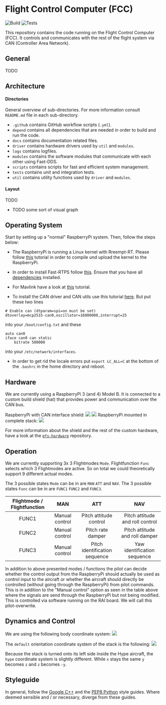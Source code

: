 # Flight Control Computer (FCC)

![Build](https://github.com/tub-uas/fcc/workflows/build/badge.svg)
![Tests](https://github.com/tub-uas/fcc/workflows/tests/badge.svg)

This repository contains the code running on the Flight Control Computer (FCC). It controls and communicates with the rest of the flight system via CAN (Controller Area Network).

## General
TODO

## Architecture

#### Directories
General overview of sub-directories. For more information consult `README.md` file in each sub-directory.
- `.github` contains GitHub workflow scripts (`.yml`).  
- `depend` contains all dependencies that are needed in order to build and run the code.
- `docs` contains documentation related files.
- `driver` contains hardware drivers used by `util` and `modules`.
- `logs` contains logfiles.
- `modules` contains the software modules that communicate with each other using Fast-DDS.
- `scripts` contains scripts for fast and efficient system management.
- `tests` contains unit and integration tests.
- `util` contains utility functions used by `driver` and `modules`.


#### Layout
TODO
- TODO some sort of visual graph

## Operating System

Start by setting up a "normal" RaspberryPi system. Then, follow the steps below:

- The RaspberryPi is running a Linux kernel with Rreempt-RT. Please follow [this](https://lemariva.com/blog/2019/09/raspberry-pi-4b-preempt-rt-kernel-419y-performance-test) tutorial in order to compile und upload the kernel to the RaspberryPi.

- In order to install Fast-RTPS follow [this](https://github.com/eProsima/Fast-DDS#manual-installation). Ensure that you have all [dependencies](https://fast-dds.docs.eprosima.com/en/latest/installation/sources/sources_linux.html) installed.

- For Mavlink have a look at [this](https://mavlink.io/en/getting_started/installation.html) tutorial.

- To install the CAN driver and CAN utils use this tutorial [here](https://www.beyondlogic.org/adding-can-controller-area-network-to-the-raspberry-pi/). But put these two lines

```
# Enable can (dtparam=spi=on must be set)
dtoverlay=mcp2515-can0,oscillator=16000000,interrupt=25
```
into your `/boot/config.txt` and these
```
auto can0  
iface can0 can static  
	bitrate 500000  
```
into your `/etc/network/interfaces`.

- In order to get rid the locale errors put `export LC_ALL=C` at the bottom of the `.bashrc` in the home directory and reboot.

## Hardware
We are currently using a RaspberryPi 3 (and 4) Model B. It is connected to a custom build shield (hat) that provides power and communication over the CAN bus.

RaspberryPi with CAN interface shield:
![](docs/rpi_side.jpg)
![](docs/rpi_top.jpg)
RaspberryPi mounted in complete stack:
![](docs/stack.jpg)

For more information about the shield and the rest of the custom hardware, have a look at the [`mfs-hardware`](https://github.com/tub-uas/mfs-hardware) repository.

## Operation
We are currently supporting 3x 3 Flightmodes `Mode`. Flightfunction `Func` selects which 3 Flightmodes are active. So on total we could theoretically support 9 different actual modes.

The 3 possible states `Mode` can be in are `MAN` `ATT` and `NAV`. The 3 possible states `Func` can be in are `FUNC1` `FUNC2` and `FUNC3`.


| Flightmode / Flightfunction | MAN            | ATT                           | NAV                             |
|:---------------------------:|:--------------:|:-----------------------------:|:-------------------------------:|
| FUNC1                       | Manual control | Pitch attitude control        | Pitch attitude and roll control |
| FUNC2                       | Manual control | Pitch rate damper             | Pitch attitude and roll damper  |
| FUNC3                       | Manual control | Pitch identification sequence | Yaw identification sequence     |

In addition to above presented modes / functions the pilot can decide whether the control output from the RaspberryPi should actually be used as control input to the aircraft or whether the aircraft should directly be controlled (without going through the RaspberryPi) from pilot commands. This is in addition to the "Manual control" option as seen in the table above where the signals are send through the RaspberryPi but not being modified. This is controlled via software running on the RAI board. We will call this pilot-overwrite.


## Dynamics and Control
We are using the following body coordinate system:
![](docs/coordinate_system.jpg)

The `default` orientation coordinate system of the stack is the following:
![](docs/stack_coordinates.jpg)

Because the stack is turned onto its left side inside the Hype aircraft, the `hype` coordinate system is slightly different. While `x` stays the same `y` becomes `z` and `z` becomes `-y`.


## Styleguide

In general, follow the [Google C++](https://google.github.io/styleguide/cppguide.html) and the [PEP8 Python](https://www.python.org/dev/peps/pep-0008/) style guides. Where deemed sensible and / or necessary, diverge from these guides.
